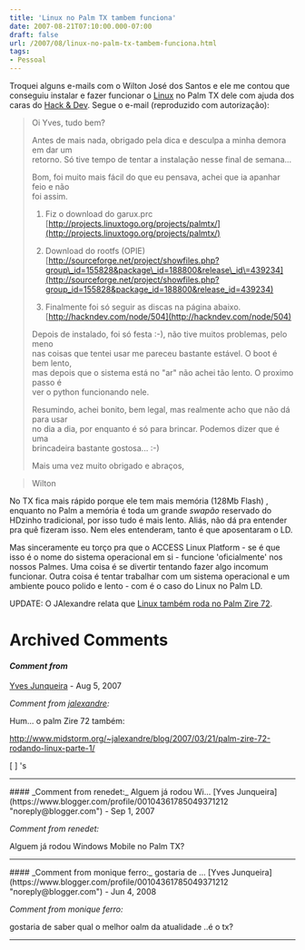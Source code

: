 ```yaml
---
title: 'Linux no Palm TX tambem funciona'
date: 2007-08-21T07:10:00.000-07:00
draft: false
url: /2007/08/linux-no-palm-tx-tambem-funciona.html
tags: 
- Pessoal
---
```


Troquei alguns e-mails com o Wilton José dos Santos e ele me contou que conseguiu instalar e fazer funcionar o [Linux](http://cetico.org/tech/2007/08/linux-no-palm-lifedrive-realmente-ja-funciona.html) no Palm TX dele com ajuda dos caras do [Hack & Dev](http://hackndev.com/palm/tx). Segue o e-mail (reproduzido com autorização):  

>   
> 
> Oi Yves, tudo bem?
> 
>   
> Antes de mais nada, obrigado pela dica e desculpa a minha demora em dar um  
> retorno. Só tive tempo de tentar a instalação nesse final de semana...  
>   
> Bom, foi muito mais fácil do que eu pensava, achei que ia apanhar feio e não  
> foi assim.  
>   
> 1) Fiz o download do garux.prc  
> [http://projects.linuxtogo.org/projects/palmtx/](http://projects.linuxtogo.org/projects/palmtx/)  
>   
> 2) Download do rootfs (OPIE)  
> [http://sourceforge.net/project/showfiles.php?group\_id=155828&package\_id=188800&release\_id\=439234](http://sourceforge.net/project/showfiles.php?group_id=155828&package_id=188800&release_id=439234)  
>   
> 3) Finalmente foi só seguir as discas na página abaixo.  
> [http://hackndev.com/node/504](http://hackndev.com/node/504)  
>   
> Depois de instalado, foi só festa :-), não tive muitos problemas, pelo meno  
> nas coisas que tentei usar me pareceu bastante estável. O boot é bem lento,  
> mas depois que o sistema está no "ar" não achei tão lento. O proximo passo é  
> ver o python funcionando nele.  
>   
> Resumindo, achei bonito, bem legal, mas realmente acho que não dá para usar  
> no dia a dia, por enquanto é só para brincar. Podemos dizer que é uma  
> brincadeira bastante gostosa... :-)  
>   
> Mais uma vez muito obrigado e abraços,  

> Wilton

  
  
No TX fica mais rápido porque ele tem mais memória (128Mb Flash) , enquanto no Palm a memória é toda um grande _swapão_ reservado do HDzinho tradicional, por isso tudo é mais lento. Aliás, não dá pra entender pra quê fizeram isso. Nem eles entenderam, tanto é que aposentaram o LD.  
  
Mas sinceramente eu torço pra que o ACCESS Linux Platform - se é que isso é o nome do sistema operacional em si - funcione 'oficialmente' nos nossos Palmes. Uma coisa é se divertir tentando fazer algo incomum funcionar. Outra coisa é tentar trabalhar com um sistema operacional e um ambiente pouco polido e lento - com é o caso do Linux no Palm LD.  
  
UPDATE: O JAlexandre relata que [Linux também roda no Palm Zire 72](http://www.midstorm.org/~jalexandre/blog/2007/03/21/palm-zire-72-rodando-linux-parte-1/).
# Archived Comments

#### _Comment from_
[Yves Junqueira](https://www.blogger.com/profile/00104361785049371212 "noreply@blogger.com") - <time datetime="2007-08-23T18:09:00.000-07:00">Aug 5, 2007</time>

_Comment from [jalexandre](http://www.midstorm.org/~jalexandre/blog):_  
  
Hum... o palm Zire 72 também:  
  
http://www.midstorm.org/~jalexandre/blog/2007/03/21/palm-zire-72-rodando-linux-parte-1/  
  
\[ \] 's
<hr />
#### _Comment from renedet:_ Alguem já rodou Wi...
[Yves Junqueira](https://www.blogger.com/profile/00104361785049371212 "noreply@blogger.com") - <time datetime="2007-09-10T08:16:00.000-07:00">Sep 1, 2007</time>

_Comment from renedet:_  
  
Alguem já rodou Windows Mobile no Palm TX?
<hr />
#### _Comment from monique ferro:_ gostaria de ...
[Yves Junqueira](https://www.blogger.com/profile/00104361785049371212 "noreply@blogger.com") - <time datetime="2008-06-26T05:17:00.000-07:00">Jun 4, 2008</time>

_Comment from monique ferro:_  
  
gostaria de saber qual o melhor oalm da atualidade ..é o tx?
<hr />
